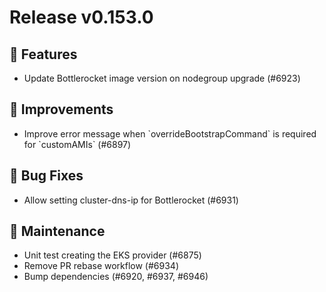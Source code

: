 # Release v0.153.0

## 🚀 Features

- Update Bottlerocket image version on nodegroup upgrade (#6923)

## 🎯 Improvements

- Improve error message when \`overrideBootstrapCommand\` is required for \`customAMIs\` (#6897)

## 🐛 Bug Fixes

- Allow setting cluster-dns-ip for Bottlerocket (#6931)

## 🧰 Maintenance

- Unit test creating the EKS provider (#6875)
- Remove PR rebase workflow (#6934)
- Bump dependencies (#6920, #6937, #6946)

